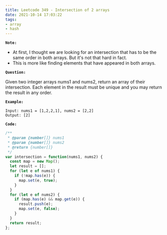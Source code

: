 ```yaml
---
title: Leetcode 349 - Intersection of 2 arrays
date: 2021-10-14 17:03:22
tags:
- array
- hash
---
```

**`Note:`**
- At first, I thought we are looking for an intersection that has to be the same order in both arrays. But it's not that hard in fact.
- This is more like finding elements that have appeared in both arrays.

**`Question:`**

Given two integer arrays nums1 and nums2, return an array of their intersection. Each element in the result must be unique and you may return the result in any order.

**`Example:`**
```
Input: nums1 = [1,2,2,1], nums2 = [2,2]
Output: [2]
```

**`Code:`**
```javascript
/**
 * @param {number[]} nums1
 * @param {number[]} nums2
 * @return {number[]}
 */
var intersection = function(nums1, nums2) {
  const map = new Map();
  let result = [];
  for (let e of nums1) {
    if (!map.has(e)) {
      map.set(e, true);
    }
  }
  for (let e of nums2) {
    if (map.has(e) && map.get(e)) {
      result.push(e);
      map.set(e, false);
    }
  }
  return result;
};
```